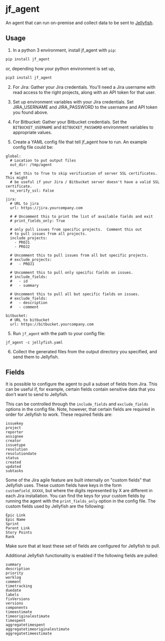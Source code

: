 # jf_agent

An agent that can run on-premise and collect data to be sent to [Jellyfish](https://jellyfish.co).

## Usage

1. In a python 3 environment, install jf_agent with `pip`:
```bash
pip install jf_agent
```

or, depending how your python environment is set up,

```bash
pip3 install jf_agent
```

2. For Jira: Gather your Jira credentials. You'll need a Jira username with read access to the right projects, along with an API token for that user.

3. Set up environment variables with your Jira credentials. Set JIRA_USERNAME and JIRA_PASSWORD to the username and API token you found above.

4. For Bitbucket: Gather your Bitbucket credentials. Set the `BITBUCKET_USERNAME` and `BITBUCKET_PASSWORD` environment variables to appropriate values.

5. Create a YAML config file that tell jf_agent how to run. An example config file could be:

```
global:
  # Location to put output files
  out_dir: /tmp/agent

  # Set this to True to skip verification of server SSL certificates.  This might
  # be useful if your Jira / Bitbucket server doesn't have a valid SSL certificate.
  no_verify_ssl: False
  
jira:
  # URL to jira
  url: https://jira.yourcompany.com

  # # Uncomment this to print the list of available fields and exit
  # print_fields_only: True

  # only pull issues from specific projects.  Comment this out
  # to pull issues from all projects.
  include_projects:
    - PROJ1
    - PROJ2

  # Uncomment this to pull issues from all but specific projects.
  # exclude_projects:
  #   - PROJ1

  # Uncomment this to pull only specific fields on issues.  
  # include_fields:
  #   - id
  #   - summary

  # Uncomment this to pull all but specific fields on issues.
  # exclude_fields:
  #   - description
  #   - comment

bitbucket:
  # URL to bitbucket
  url: https://bitbucket.yourcompany.com
```

5. Run `jf_agent` with the path to your config file:
```
jf_agent -c jellyfish.yaml
```

6. Collect the generated files from the output directory you specified, and send them to Jellyfish.


## Fields

It is possible to configure the agent to pull a subset of fields from
Jira.  This can be useful if, for example, certain fields contain
sensitive data that you don't want to send to Jellyfish.

This can be controlled through the `include_fields` and `exclude_fields`
options in the config file.  Note, however, that certain fields are required in order
for Jellyfish to work.  These required fields are:

```
issuekey              
project               
reporter              
assignee              
creator               
issuetype             
resolution            
resolutiondate        
status                
created               
updated               
subtasks        
```

Some of the Jira agile feature are built internally on "custom fields" that Jellyfish uses. These
custom fields have keys in the form `customfield_XXXXX`, but where the digits represented by X
are different in each Jira installation. You can find the keys for your custom
fields by running the agent with the `print_fields_only` option in the config file.  The custom
fields used by Jellyfish are the following:

```
Epic Link      
Epic Name      
Sprint         
Parent Link   
Story Points
Rank
```

Make sure that at least these set of fields are configured for Jellyfish to pull.

Additional Jellyfish functionality is enabled if the following fields are pulled:
```
summary                           
description                     
priority                        
worklog                         
comment                         
timetracking                    
duedate                         
labels                          
fixVersions                     
versions                        
components                      
timeestimate                    
timeoriginalestimate            
timespent                       
aggregatetimespent              
aggregatetimeoriginalestimate   
aggregatetimeestimate
```
